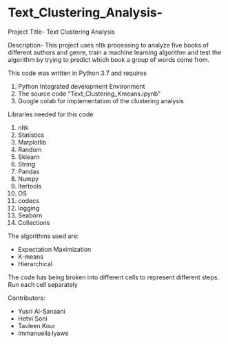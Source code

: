 # Text_Clustering_Analysis-

Project Title- Text Clustering Analysis 

Description- This project uses nltk processing to analyze five books of
different authors and genre, train a machine learning algorithm and test the
algorithm by trying to predict which book a group of words come from.

This code was written in Python 3.7 and requires
1. Python Integrated development Environment
2. The source code "Text_Clustering_Kmeans.ipynb"
3. Google colab for implementation of the clustering analysis

Libraries needed for this code
1.  nltk
2.  Statistics
3.  Matplotlib
4.  Random
5.  Sklearn
6.  String
7.  Pandas
8.  Numpy
9.  Itertools
10. OS
11. codecs
12. logging
13. Seaborn
14. Collections

The algorithms used are:
* Expectation Maximization
* K-means
* Hierarchical 

The code has being broken into different cells to represent different steps.
Run each cell separately

Contributors:
* Yusri Al-Sanaani
* Hetvi Soni 
* Tavleen Kour
* Immanuella Iyawe
